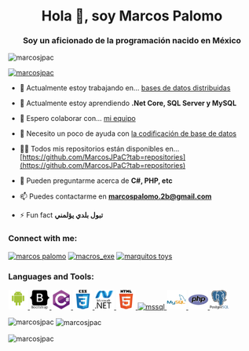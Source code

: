 <h1 align="center">Hola 👋, soy Marcos Palomo</h1>
<h3 align="center">Soy un aficionado de la programación nacido en México</h3>

<p align="left"> <img src="https://komarev.com/ghpvc/?username=marcosjpac&label=Profile%20views&color=0e75b6&style=flat" alt="marcosjpac" /> </p>

<p align="left"> <a href="https://github.com/ryo-ma/github-profile-trophy"><img src="https://github-profile-trophy.vercel.app/?username=marcosjpac" alt="marcosjpac" /></a> </p>

- 🔭 Actualmente estoy trabajando en... [bases de datos distribuidas](#)

- 🌱 Actualmente estoy aprendiendo **.Net Core, SQL Server y MySQL**

- 👯 Espero colaborar con... [mi equipo](#)

- 🤝 Necesito un poco de ayuda con [la codificación de base de datos](#)

- 👨‍💻 Todos mis repositorios están disponibles en... [https://github.com/MarcosJPaC?tab=repositories](https://github.com/MarcosJPaC?tab=repositories)

- 💬 Pueden preguntarme acerca de **C#, PHP, etc**

- 📫 Puedes contactarme en **marcospalomo.2b@gmail.com**

- ⚡ Fun fact **تبول بلدي يؤلمني**

<h3 align="left">Connect with me:</h3>
<p align="left">
<a href="https://fb.com/marcos palomo" target="blank"><img align="center" src="https://raw.githubusercontent.com/rahuldkjain/github-profile-readme-generator/master/src/images/icons/Social/facebook.svg" alt="marcos palomo" height="30" width="40" /></a>
<a href="https://instagram.com/macros_exe" target="blank"><img align="center" src="https://raw.githubusercontent.com/rahuldkjain/github-profile-readme-generator/master/src/images/icons/Social/instagram.svg" alt="macros_exe" height="30" width="40" /></a>
<a href="https://discord.gg/marquitos toys" target="blank"><img align="center" src="https://raw.githubusercontent.com/rahuldkjain/github-profile-readme-generator/master/src/images/icons/Social/discord.svg" alt="marquitos toys" height="30" width="40" /></a>
</p>

<h3 align="left">Languages and Tools:</h3>
<p align="left"> <a href="https://developer.android.com" target="_blank" rel="noreferrer"> <img src="https://raw.githubusercontent.com/devicons/devicon/master/icons/android/android-original-wordmark.svg" alt="android" width="40" height="40"/> </a> <a href="https://getbootstrap.com" target="_blank" rel="noreferrer"> <img src="https://raw.githubusercontent.com/devicons/devicon/master/icons/bootstrap/bootstrap-plain-wordmark.svg" alt="bootstrap" width="40" height="40"/> </a> <a href="https://www.w3schools.com/cs/" target="_blank" rel="noreferrer"> <img src="https://raw.githubusercontent.com/devicons/devicon/master/icons/csharp/csharp-original.svg" alt="csharp" width="40" height="40"/> </a> <a href="https://www.w3schools.com/css/" target="_blank" rel="noreferrer"> <img src="https://raw.githubusercontent.com/devicons/devicon/master/icons/css3/css3-original-wordmark.svg" alt="css3" width="40" height="40"/> </a> <a href="https://dotnet.microsoft.com/" target="_blank" rel="noreferrer"> <img src="https://raw.githubusercontent.com/devicons/devicon/master/icons/dot-net/dot-net-original-wordmark.svg" alt="dotnet" width="40" height="40"/> </a> <a href="https://www.w3.org/html/" target="_blank" rel="noreferrer"> <img src="https://raw.githubusercontent.com/devicons/devicon/master/icons/html5/html5-original-wordmark.svg" alt="html5" width="40" height="40"/> </a> <a href="https://www.microsoft.com/en-us/sql-server" target="_blank" rel="noreferrer"> <img src="https://www.svgrepo.com/show/303229/microsoft-sql-server-logo.svg" alt="mssql" width="40" height="40"/> </a> <a href="https://www.mysql.com/" target="_blank" rel="noreferrer"> <img src="https://raw.githubusercontent.com/devicons/devicon/master/icons/mysql/mysql-original-wordmark.svg" alt="mysql" width="40" height="40"/> </a> <a href="https://www.php.net" target="_blank" rel="noreferrer"> <img src="https://raw.githubusercontent.com/devicons/devicon/master/icons/php/php-original.svg" alt="php" width="40" height="40"/> </a> <a href="https://www.postgresql.org" target="_blank" rel="noreferrer"> <img src="https://raw.githubusercontent.com/devicons/devicon/master/icons/postgresql/postgresql-original-wordmark.svg" alt="postgresql" width="40" height="40"/> </a> </p>

<p><img align="left" src="https://github-readme-stats.vercel.app/api/top-langs?username=marcosjpac&show_icons=true&locale=en&layout=compact" alt="marcosjpac" /></p>

<p>&nbsp;<img align="center" src="https://github-readme-stats.vercel.app/api?username=marcosjpac&show_icons=true&locale=en" alt="marcosjpac" /></p>

<p><img align="center" src="https://github-readme-streak-stats.herokuapp.com/?user=marcosjpac&" alt="marcosjpac" /></p>
